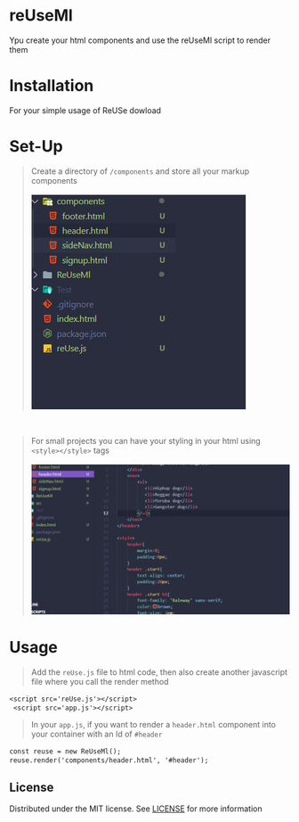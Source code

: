 # reUseMl
Ypu create your html components and use the reUseMl script to render them
# Installation
 For your simple usage of ReUSe dowload
 
 # Set-Up
 > Create a directory of `/components` and store all your markup components  
 >    <br> 
 ![readme](md_assets/components.png)
 <br>
 
 > For small projects you can have your styling in your html using `<style></style>` tags   
 >  <br>![readme](/md_assets/pic1.png) 
 
 # Usage
> Add the `reUse.js` file to html code, then also create another javascript file where you call the render method <br>
 
 ```
 <script src='reUse.js'></script>
  <script src='app.js'></script>
 ```
> In your `app.js`, if you want to render a `header.html` component into your container with an Id of `#header`

```
const reuse = new ReUseMl();
reuse.render('components/header.html', '#header');
```

## License
Distributed under the MIT license. See [LICENSE](https://github.com/Akohjesse/reUseMl/blob/main/LICENSE) for more information
